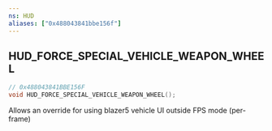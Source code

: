 ```yaml
---
ns: HUD
aliases: ["0x488043841bbe156f"]
---
```

## HUD_FORCE_SPECIAL_VEHICLE_WEAPON_WHEEL

```c
// 0x488043841BBE156F
void HUD_FORCE_SPECIAL_VEHICLE_WEAPON_WHEEL();
```

Allows an override for using blazer5 vehicle UI outside FPS mode (per-frame)


